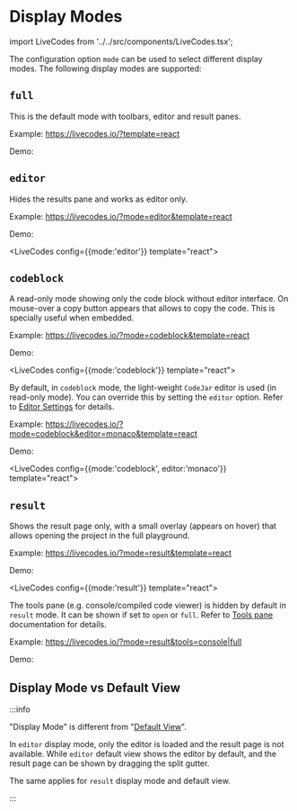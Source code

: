 # Display Modes

import LiveCodes from '../../src/components/LiveCodes.tsx';

The configuration option `mode` can be used to select different display modes.
The following display modes are supported:

## `full`

This is the default mode with toolbars, editor and result panes.

Example: https://livecodes.io/?template=react

Demo:

<LiveCodes template="react"></LiveCodes>

## `editor`

Hides the results pane and works as editor only.

Example: https://livecodes.io/?mode=editor&template=react

Demo:

<LiveCodes config={{mode:'editor'}} template="react"></LiveCodes>

## `codeblock`

A read-only mode showing only the code block without editor interface. On mouse-over a copy button appears that allows to copy the code. This is specially useful when embedded.

Example: https://livecodes.io/?mode=codeblock&template=react

Demo:

<LiveCodes config={{mode:'codeblock'}} template="react"></LiveCodes>

By default, in `codeblock` mode, the light-weight `CodeJar` editor is used (in read-only mode). You can override this by setting the `editor` option. Refer to [Editor Settings](./editor-settings.md#code-editor) for details.

Example: https://livecodes.io/?mode=codeblock&editor=monaco&template=react

Demo:

<LiveCodes config={{mode:'codeblock', editor:'monaco'}} template="react"></LiveCodes>

## `result`

Shows the result page only, with a small overlay (appears on hover) that allows opening the project in the full playground.

Example: https://livecodes.io/?mode=result&template=react

Demo:

<LiveCodes config={{mode:'result'}} template="react"></LiveCodes>

The tools pane (e.g. console/compiled code viewer) is hidden by default in `result` mode. It can be shown if set to `open` or `full`. Refer to [Tools pane](./tools-pane.md) documentation for details.

Example: https://livecodes.io/?mode=result&tools=console|full

Demo:

<LiveCodes query="mode=result&tools=console|full"></LiveCodes>

## Display Mode vs Default View

:::info

"Display Mode" is different from "[Default View](./default-view.md)".

In `editor` display mode, only the editor is loaded and the result page is not available. While `editor` default view shows the editor by default, and the result page can be shown by dragging the split gutter.

The same applies for `result` display mode and default view.

:::
